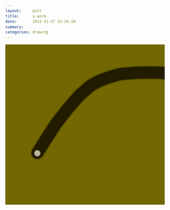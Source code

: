 ```yaml
---
layout:     post
title:      a worm
date:       2015-11-27 23:24:10
summary:    
categories: drawing
---
```

![a worm](/images/_diary/a-worm.png "I start hating my self when I am not wasting my time.")
